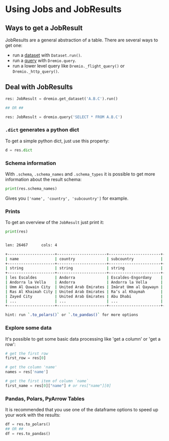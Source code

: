 # Using Jobs and JobResults

## Ways to get a JobResult

JobResults are a general abstraction of a table.
There are several ways to get one: 

- run a [dataset](DATASET.md) with `Dataset.run()`.
- run a [query](DREMIO_METHODS.md#query-dremio) with `Dremio.query`.
- run a lower level query like `Dremio._flight_query()` or `Dremio._http_query()`.

## Deal with JobResults

```python
res: JobResult = dremio.get_dataset('A.B.C').run()

## OR ##

res: JobResult = dremio.query('SELECT * FROM A.B.C')
```

### `.dict` generates a python dict

To get a simple python dict, just use this property:

```python
d = res.dict
```

### Schema information

With `.schema`, `.schema_names` and `.schema_types` it is possible to get more information about the result schema:

```python
print(res.schema_names)
```

Gives you `['name', 'country', 'subcountry']` for example.

### Prints

To get an overview of the `JobResult` just print it:

```python
print(res)
```

```bash

len: 26467      cols: 4

+---------------------+----------------------+-----------------------+-----------+
| name                | country              | subcountry            | geonameid |
+---------------------+----------------------+-----------------------+-----------+
| string              | string               | string                | int64     |
+---------------------+----------------------+-----------------------+-----------+
| les Escaldes        | Andorra              | Escaldes-Engordany    | 3040051   |
| Andorra la Vella    | Andorra              | Andorra la Vella      | 3041563   |
| Umm Al Quwain City  | United Arab Emirates | Imārat Umm al Qaywayn | 290594    |
| Ras Al Khaimah City | United Arab Emirates | Raʼs al Khaymah       | 291074    |
| Zayed City          | United Arab Emirates | Abu Dhabi             | 291580    |
| ...                 | ...                  | ...                   | ...       |
+---------------------+----------------------+-----------------------+-----------+

hint: run `.to_polars()` or `.to_pandas()` for more options

```

### Explore some data

It's possible to get some basic data processing like 'get a column' or 'get a row':

```python
# get the first row
first_row = res[0]

# get the column 'name'
names = res['name']

# get the first item of column `name`
first_name = res[0]["name"] # or res["name"][0]
```

### Pandas, Polars, PyArrow Tables

It is recommended that you use one of the dataframe options to speed up your work with the results:

```python
df = res.to_polars()
## OR ##
df = res.to_pandas()
```